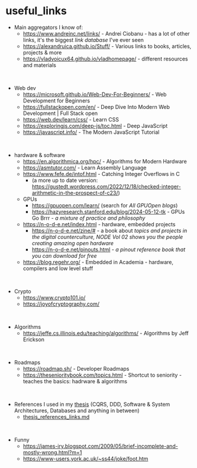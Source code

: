 # useful_links

- Main aggregators I know of:
  - https://www.andreinc.net/links/ - Andrei Ciobanu - has a lot of other links, it's the biggest *link database* I've ever seen
  - https://alexandruica.github.io/Stuff/ - Various links to books, articles, projects & more
  - https://vladvoicux64.github.io/vladhomepage/ - different resources and materials

<br>

- Web dev
  - https://microsoft.github.io/Web-Dev-For-Beginners/ - Web Development for Beginners
  - https://fullstackopen.com/en/ - Deep Dive Into Modern Web Development | Full Stack open
  - https://web.dev/learn/css/ - Learn CSS
  - https://exploringjs.com/deep-js/toc.html - Deep JavaScript
  - https://javascript.info/ - The Modern JavaScript Tutorial

<br>

- hardware & software
  - https://en.algorithmica.org/hpc/ - Algorithms for Modern Hardware
  - https://asmtutor.com/ - Learn Assembly Language
  - https://www.fefe.de/intof.html - Catching Integer Overflows in C
    - (a more up to date version: https://gustedt.wordpress.com/2022/12/18/checked-integer-arithmetic-in-the-prospect-of-c23/)
  - GPUs
    - https://gpuopen.com/learn/ (search for *All GPUOpen blogs*)
    - https://hazyresearch.stanford.edu/blog/2024-05-12-tk - GPUs Go Brrr - *a mixture of practice and philosophy*
  - https://n-o-d-e.net/index.html - hardware, embedded projects
    - https://n-o-d-e.net/zine/# - a book about *topics and projects in the digital counterculture, NODE Vol 02 shows you the people creating amazing open hardware*
    - https://n-o-d-e.net/pinouts.html - *a pinout reference book that you can download for free*
  - https://blog.regehr.org/ - Embedded in Academia - hardware, compilers and low level stuff

<br>

- Crypto
  - https://www.crypto101.io/
  - https://joyofcryptography.com/ 

<br>

- Algorithms
  - https://jeffe.cs.illinois.edu/teaching/algorithms/ - Algorithms by Jeff Erickson

<br>

- Roadmaps
  - https://roadmap.sh/ - Developer Roadmaps
  - https://thesenioritybook.com/topics.html - Shortcut to seniority - teaches the basics: hadrware & algorithms

<br>

- References I used in my [thesis](https://github.com/filipvalentin/cqrs-thesis-impl/releases/tag/thesis) (CQRS, DDD, Software & System Architectures, Databases and anything in between)
  - [thesis_references_links.md](thesis_references_links.md)

<br>

- Funny
  - https://james-iry.blogspot.com/2009/05/brief-incomplete-and-mostly-wrong.html?m=1
  - https://www-users.york.ac.uk/~ss44/joke/foot.htm
